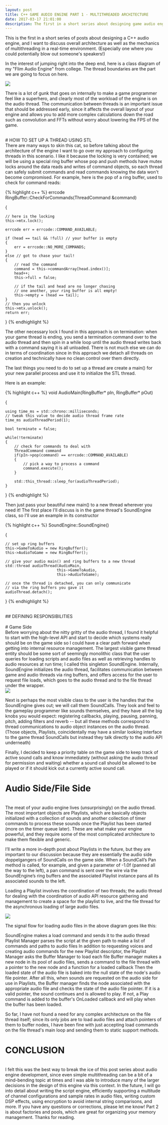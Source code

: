 ```yaml
---
layout: post
title: C++ GAME AUDIO ENGINE PART 1 - MULTITHREADED ARCHITECTURE
date: 2017-03-17 21:01:00
description: The first in a short series about designing game audio engines in C++.
---
```


This is the first in a short series of posts about designing a C++ audio engine, and I want to discuss overall architecture as well as the mechanics of multithreading in a real-time environment. (Especially one where you could potentially blow out someone's speakers!)

In the interest of jumping right into the deep end, here is a class diagram of my "Flim Audio Engine" 
from college. The thread boundaries are the part we are going to focus on here.
<div class="img_row">
	<img class="col three" src="{{ site.baseurl }}/img/post_diagrams/multithreaded_arch.png">
</div>

There is a lot of gunk that goes on internally to make a game programmer feel like a superhero, and clearly most of the workload of the engine is on the audio thread. The communication between threads is an important issue that should be addressed early, since it affects the overall layout of your engine and allows you to add more complex calculations down the road such as convolution and FFTs without worry about lowering the FPS of the game.

<br>
# HOW TO SET UP A THREAD USING STL
<br>
There are many ways to skin this cat, so before talking about the architecture of the engine I want to go over my approach to configuring threads in this scenario. I like it because the locking is very contained; we will be using a special ring buffer whose pop and push methods have mutex locks around the data reads and writes of command objects, so each thread can safely submit commands and read commands knowing the data won't become compromised. For example, here is the pop of a ring buffer, used to check for command reads:

{% highlight c++ %}
errcode RingBuffer::CheckForCommands(ThreadCommand &command)

{

    // here is the locking
    this->mtx.lock();

    errcode err = errcode::COMMAND_AVAILABLE;

    if (head == tail && !full) // your buffer is empty
    {
        err = errcode::NO_MORE_COMMANDS;
    }
    else // got to chase your tail!
    {
        // read the command
        command = this->commandArray[head.index()];
        head++;
        this->full = false;

        // if the tail and head are no longer chasing
        // one another, your ring buffer is all empty!
        this->empty = (head == tail);
    }
    // then you unlock
    this->mtx.unlock();
    return err;
}
{% endhighlight %}
 

The other necessary lock I found in this approach is on termination: when your game thread is ending, you send a termination command over to the audio thread and then spin in a while loop until the audio thread writes back with a command saying it is all unloaded. There is not much else we can do in terms of coordination since in this approach we detach all threads on creation and technically have no clean control over them directly.

The last things you need to do to set up a thread are create a main() for your new parallel process and use it to initialize the STL thread.

Here is an example:

{% highlight c++ %}
void AudioMain(RingBuffer* pIn, RingBuffer* pOut)

{

    using time_ms = std::chrono::milliseconds;
    // tweak this value to decide audio thread frame rate
    time_ms audioThreadPeriod(1);

    bool terminate = false;

    while(!terminate)
    {
        // check for commands to deal with
        ThreadCommand command
        if(pIn->pop(command) == errcode::COMMAND_AVAILABLE)
        {
            // pick a way to process a command
            command.execute();
        }

        std::this_thread::sleep_for(audioThreadPeriod);
    }
}
{% endhighlight %}

 

Then just pass your beautiful new main() to a new thread wherever you need it! The first place I'll discuss is in the game thread's SoundEngine class, so I'll use an example in its constructor

{% highlight c++ %}
SoundEngine::SoundEngine()

{

    // set up ring buffers
    this->GameToAudio = new RingBuffer();
    this->AudioToGame = new RingBuffer();

    // give your audio main() and ring buffers to a new thread
    std::thread audioThread(AudioMain, 
                           this->GameToAudio, 
                           this->AudioToGame);

    // once the thread is detached, you can only communicate
    // via the ring buffers you gave it
    audioThread.detach();
}
{% endhighlight %}

 

 
<br>
## DEFINING RESPONSIBILITIES
<br>
<br>
# Game Side
<br>
Before worrying about the nitty gritty of the audio thread, I found it helpful to start with the high-level API and start to decide which systems really should be on the game side so I could have a clear path forward when getting into internal resource management. The largest visible game thread entity should be some sort of seemingly monolithic class that the user queries for loading scripts and audio files as well as retrieving handles to audio resources at run time; I called this singleton SoundEngine. Internally, SoundEngine initializes the audio thread, facilitates communication between game and audio threads via ring buffers, and offers access for the user to request file loads, which goes to the audio thread and to the file thread under the wrapper.


<div class="img_row">
	<img class="col three" src="{{ site.baseurl }}/img/post_diagrams/game_side.png">
</div>


 Next is perhaps the most visible class to the user is the handles that the SoundEngine gives out; we will call them SoundCalls. They look and feel to the gameplay programmer like sounds themselves, and they have all the big knobs you would expect: registering callbacks, playing, pausing, panning, pitch, adding filters and reverb -- but all these methods correspond to thread communications to audio object instances on the audio thread. (Those objects, Playlists, coincidentally may have a similar looking interface to the game thread SoundCalls but instead they talk directly to the audio API underneath)

Finally, I decided to keep a priority table on the game side to keep track of active sound calls and know immediately (without asking the audio thread for permission and waiting) whether a sound call should be allowed to be played or if it should kick out a currently active sound call.
<br>
# Audio Side/File Side
<br>
The meat of your audio engine lives (unsurprisingly) on the audio thread. The most important objects are Playlists, which are basically objects initialized with a collection of sounds and another collection of timer commands to process these sounds once the Playlist has been started (more on the timer queue later). These are what make your engine powerful, and they require some of the most complicated architecture to make them flexible and generic.

I’ll write a more in-depth post about Playlists in the future, but they are important to our discussion because they are essentially the audio side doppelgangers of SoundCalls on the game side. When a SoundCall’s Pan method is called, for example, and given a parameter of -1.0f (panned all the way to the left), a pan command is sent over the wire via the SoundEngine’s ring buffers and the associated Playlist instance pans all its associated sounds to the left.

Loading a Playlist involves the coordination of two threads; the audio thread for dealing with the coordination of audio API resource gathering and management to create a space for the playlist to live, and the file thread for the asynchronous loading of large audio files.

<div class="img_row">
	<img class="col three" src="{{ site.baseurl }}/img/post_diagrams/audio_side.png">
</div>

The signal flow for loading audio files in the above diagram goes like this:

SoundEngine makes a load command and sends it to the audio thread
Playlist Manager parses the script at the given path to make a list of commands and paths to audio files
In addition to requesting voices and creating audio commands for the new Playlist descriptor, the Playlist Manager asks the Buffer Manager to load each file
Buffer manager makes a new node in its pool of audio files, sends a command to the file thread with a pointer to the new node and a function for a loaded callback
Then the loaded state of the audio file is baked into the null state of the node's audio file pointer. After all this, when sounds are requested on the audio side for use in Playlists, the Buffer manager finds the node associated with the appropriate audio file and checks the state of the audio file pointer. If it is a valid pointer, the sound continues and is allowed to play. If not, a Play command is added to the buffer's OnLoaded callback and will play when the buffer has been loaded.

So far, I have not found a need for any complex architecture on the file thread itself; since its only jobs are to load audio files and attach pointers of them to buffer nodes, I have been fine with just accepting load commands on the file thread's main loop and sending them to static support methods.
<br>
# CONCLUSION
<br>
I felt this was the best way to break the ice of this post series about audio engine development, since even simple multithreading can be a bit of a mind-bending topic at times and I was able to introduce many of the larger decisions in the design of this engine via this context. In the future, I will go into detail about writing the script engine, efficiently supporting a multitude of channel configurations and sample rates in audio files, writing custom DSP effects, using encryption to avoid internal string comparisons, and more. If you have any questions or corrections, please let me know! Part 2 is about factories and pools, which are great for organizing your memory management. Thanks for reading.
